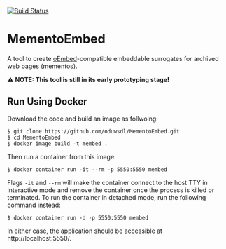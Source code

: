 [![Build Status](https://travis-ci.org/oduwsdl/MementoEmbed.svg?branch=master)](https://travis-ci.org/oduwsdl/MementoEmbed)

# MementoEmbed

A tool to create [oEmbed](https://oembed.com/)-compatible embeddable surrogates for archived web pages (mementos).

**⚠️ NOTE: This tool is still in its early prototyping stage!**

## Run Using Docker

Download the code and build an image as follwoing:

```
$ git clone https://github.com/oduwsdl/MementoEmbed.git
$ cd MementoEmbed
$ docker image build -t membed .
```

Then run a container from this image:

```
$ docker container run -it --rm -p 5550:5550 membed
```

Flags `-it` and `--rm` will make the container connect to the host TTY in interactive mode and remove the container once the process is killed or terminated.
To run the container in detached mode, run the following command instead:

```
$ docker container run -d -p 5550:5550 membed
```

In either case, the application should be accessible at http://localhost:5550/.
